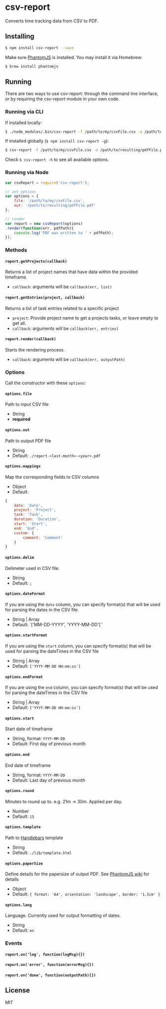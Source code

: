 csv-report
==========
Converts time tracking data from CSV to PDF.

## Installing

```bash
$ npm install csv-report --save
```

Make sure [PhantomJS](https://github.com/ariya/phantomjs/) is installed. You may install it via Homebrew:

```bash
$ brew install phantomjs
```

## Running

There are two ways to use csv-report: through the command line interface, or by requiring the csv-report module in your own code.

### Running via CLI

If installed locally:

```bash
$ ./node_modules/.bin/csv-report -f /path/to/my/csvFile.csv -o /path/to/resulting/pdfFile.pdf [options]
```

If installed globally (`$ npm install csv-report -g`):

```bash
$ csv-report -f /path/to/my/csvFile.csv -o /path/to/resulting/pdfFile.pdf [options]
```

Check `$ csv-report -h` to see all available options.

### Running via Node

```javascript
var csvReport = require('csv-report');

// set options
var options = {
	file: '/path/to/my/csvFile.csv',
	out: '/path/to/resulting/pdfFile.pdf'
};

// render 
var report = new csvReport(options)
.render(function(err, pdfPath){
	console.log('PDF was written to ' + pdfPath);
});
```
### Methods

#### `report.getProjects(callback)`
Returns a list of project names that have data within the provided timeframe.

- `callback`: arguments will be `callback(err, list)`

#### `report.getEntries(project, callback)`
Returns a list of task entries related to a specific project

- `project`: Provide project name to get a projects tasks, or leave empty to get all.
- `callback`: arguments will be `callback(err, entries)`

#### `report.render(callback)`
Starts the rendering process.

- `callback`: arguments will be `callback(err, outputPath)`

### Options
Call the constructor with these `options`:

#### `options.file`
Path to input CSV file

- String
- **required**

#### `options.out`
Path to output PDF file

- String
- Default: `./report-<last-month>-<year>.pdf`

#### `options.mappings`
Map the corresponding fields to CSV columns

- Object
- Default:

```javascript
{
	date: 'Date',
	project: 'Project',
	task: 'Task',
	duration: 'Duration',
	start: 'Start',
	end: 'End',
	custom: {
		comment: 'Comment'
	}
}
```

#### `options.delim`
Delimeter used in CSV file.

- String
- Default: `;`

#### `options.dateFormat`
If you are using the `date` column, you can specify format(s) that will be used for parsing the dates in the CSV file

- String | Array
- Default: `['MM-DD-YYYY', 'YYYY-MM-DD']``

#### `options.startFormat`
If you are using the `start` column, you can specify format(s) that will be used for parsing the dateTimes in the CSV file

- String | Array
- Default: `['YYYY-MM-DD HH:mm:ss']`

#### `options.endFormat`
If you are using the `end` column, you can specify format(s) that will be used for parsing the dateTimes in the CSV file

- String | Array
- Default: `['YYYY-MM-DD HH:mm:ss']`

#### `options.start`
Start date of timeframe

- String, format: `YYYY-MM-DD`
- Default: First day of previous month

#### `options.end`
End date of timeframe

- String, format: `YYYY-MM-DD`
- Default: Last day of previous month

#### `options.round`
Minutes to round up to. e.g. 21m -> 30m. Applied per day.

- Number
- Default: `15`

#### `options.template`
Path to [Handlebars](http://handlebarsjs.com/) template

- String
- Default: `./lib/template.html`

#### `options.paperSize`
Define details for the papersize of output PDF. See [PhantomJS wiki](https://github.com/ariya/phantomjs/wiki/API-Reference-WebPage#wiki-webpage-paperSize) for details

- Object
- Default: `{ format: 'A4', orientation: 'landscape', border: '1.5cm' }`

#### `options.lang`
Language. Currently used for output formatting of dates.

- String
- Default: `en`

### Events

#### `report.on('log', function(logMsg){})`
#### `report.on('error', function(errorMsg){})`
#### `report.on('done', function(outputPath){})`

## License

MIT
